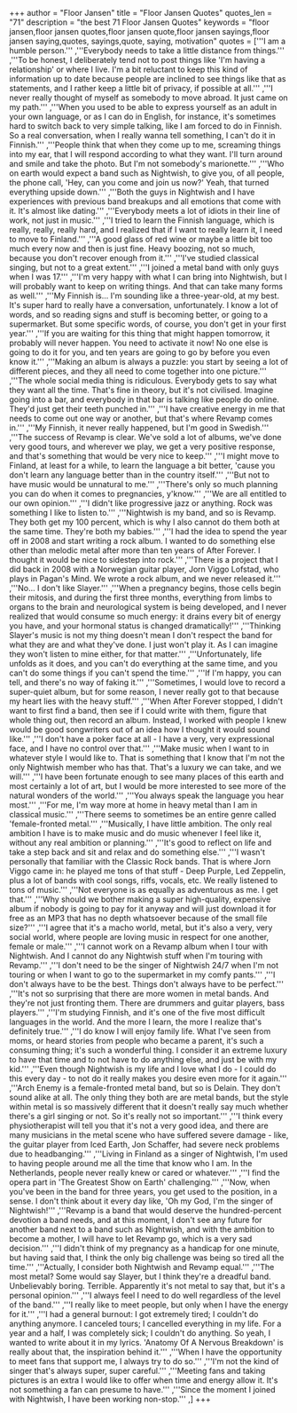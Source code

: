 +++
author = "Floor Jansen"
title = "Floor Jansen Quotes"
quotes_len = "71"
description = "the best 71 Floor Jansen Quotes"
keywords = "floor jansen,floor jansen quotes,floor jansen quote,floor jansen sayings,floor jansen saying,quotes, sayings,quote, saying, motivation"
quotes = ['''I am a humble person.''' ,'''Everybody needs to take a little distance from things.''' ,'''To be honest, I deliberately tend not to post things like 'I'm having a relationship' or where I live. I'm a bit reluctant to keep this kind of information up to date because people are inclined to see things like that as statements, and I rather keep a little bit of privacy, if possible at all.''' ,'''I never really thought of myself as somebody to move abroad. It just came on my path.''' ,'''When you used to be able to express yourself as an adult in your own language, or as I can do in English, for instance, it's sometimes hard to switch back to very simple talking, like I am forced to do in Finnish. So a real conversation, when I really wanna tell something, I can't do it in Finnish.''' ,'''People think that when they come up to me, screaming things into my ear, that I will respond according to what they want. I'll turn around and smile and take the photo. But I'm not somebody's marionette.''' ,'''Who on earth would expect a band such as Nightwish, to give you, of all people, the phone call, 'Hey, can you come and join us now?' Yeah, that turned everything upside down.''' ,'''Both the guys in Nightwish and I have experiences with previous band breakups and all emotions that come with it. It's almost like dating.''' ,'''Everybody meets a lot of idiots in their line of work, not just in music.''' ,'''I tried to learn the Finnish language, which is really, really, really hard, and I realized that if I want to really learn it, I need to move to Finland.''' ,'''A good glass of red wine or maybe a little bit too much every now and then is just fine. Heavy boozing, not so much, because you don't recover enough from it.''' ,'''I've studied classical singing, but not to a great extent.''' ,'''I joined a metal band with only guys when I was 17.''' ,'''I'm very happy with what I can bring into Nightwish, but I will probably want to keep on writing things. And that can take many forms as well.''' ,'''My Finnish is... I'm sounding like a three-year-old, at my best. It's super hard to really have a conversation, unfortunately. I know a lot of words, and so reading signs and stuff is becoming better, or going to a supermarket. But some specific words, of course, you don't get in your first year.''' ,'''If you are waiting for this thing that might happen tomorrow, it probably will never happen. You need to activate it now! No one else is going to do it for you, and ten years are going to go by before you even know it.''' ,'''Making an album is always a puzzle: you start by seeing a lot of different pieces, and they all need to come together into one picture.''' ,'''The whole social media thing is ridiculous. Everybody gets to say what they want all the time. That's fine in theory, but it's not civilised. Imagine going into a bar, and everybody in that bar is talking like people do online. They'd just get their teeth punched in.''' ,'''I have creative energy in me that needs to come out one way or another, but that's where Revamp comes in.''' ,'''My Finnish, it never really happened, but I'm good in Swedish.''' ,'''The success of Revamp is clear. We've sold a lot of albums, we've done very good tours, and wherever we play, we get a very positive response, and that's something that would be very nice to keep.''' ,'''I might move to Finland, at least for a while, to learn the language a bit better, 'cause you don't learn any language better than in the country itself.''' ,'''But not to have music would be unnatural to me.''' ,'''There's only so much planning you can do when it comes to pregnancies, y'know.''' ,'''We are all entitled to our own opinion.''' ,'''I didn't like progressive jazz or anything. Rock was something I like to listen to.''' ,'''Nightwish is my band, and so is Revamp. They both get my 100 percent, which is why I also cannot do them both at the same time. They're both my babies.''' ,'''I had the idea to spend the year off in 2008 and start writing a rock album. I wanted to do something else other than melodic metal after more than ten years of After Forever. I thought it would be nice to sidestep into rock.''' ,'''There is a project that I did back in 2008 with a Norwegian guitar player, Jorn Viggo Lofstad, who plays in Pagan's Mind. We wrote a rock album, and we never released it.''' ,'''No... I don't like Slayer.''' ,'''When a pregnancy begins, those cells begin their mitosis, and during the first three months, everything from limbs to organs to the brain and neurological system is being developed, and I never realized that would consume so much energy: it drains every bit of energy you have, and your hormonal status is changed dramatically!''' ,'''Thinking Slayer's music is not my thing doesn't mean I don't respect the band for what they are and what they've done. I just won't play it. As I can imagine they won't listen to mine either, for that matter.''' ,'''Unfortunately, life unfolds as it does, and you can't do everything at the same time, and you can't do some things if you can't spend the time.''' ,'''If I'm happy, you can tell, and there's no way of faking it.''' ,'''Sometimes, I would love to record a super-quiet album, but for some reason, I never really got to that because my heart lies with the heavy stuff.''' ,'''When After Forever stopped, I didn't want to first find a band, then see if I could write with them, figure that whole thing out, then record an album. Instead, I worked with people I knew would be good songwriters out of an idea how I thought it would sound like.''' ,'''I don't have a poker face at all - I have a very, very expressional face, and I have no control over that.''' ,'''Make music when I want to in whatever style I would like to. That is something that I know that I'm not the only Nightwish member who has that. That's a luxury we can take, and we will.''' ,'''I have been fortunate enough to see many places of this earth and most certainly a lot of art, but I would be more interested to see more of the natural wonders of the world.''' ,'''You always speak the language you hear most.''' ,'''For me, I'm way more at home in heavy metal than I am in classical music.''' ,'''There seems to sometimes be an entire genre called 'female-fronted metal.''' ,'''Musically, I have little ambition. The only real ambition I have is to make music and do music whenever I feel like it, without any real ambition or planning.''' ,'''It's good to reflect on life and take a step back and sit and relax and do something else.''' ,'''I wasn't personally that familiar with the Classic Rock bands. That is where Jorn Viggo came in: he played me tons of that stuff - Deep Purple, Led Zeppelin, plus a lot of bands with cool songs, riffs, vocals, etc. We really listened to tons of music.''' ,'''Not everyone is as equally as adventurous as me. I get that.''' ,'''Why should we bother making a super high-quality, expensive album if nobody is going to pay for it anyway and will just download it for free as an MP3 that has no depth whatsoever because of the small file size?''' ,'''I agree that it's a macho world, metal, but it's also a very, very social world, where people are loving music in respect for one another, female or male.''' ,'''I cannot work on a Revamp album when I tour with Nightwish. And I cannot do any Nightwish stuff when I'm touring with Revamp.''' ,'''I don't need to be the singer of Nightwish 24/7 when I'm not touring or when I want to go to the supermarket in my comfy pants.''' ,'''I don't always have to be the best. Things don't always have to be perfect.''' ,'''It's not so surprising that there are more women in metal bands. And they're not just fronting them. There are drummers and guitar players, bass players.''' ,'''I'm studying Finnish, and it's one of the five most difficult languages in the world. And the more I learn, the more I realize that's definitely true.''' ,'''I do know I will enjoy family life. What I've seen from moms, or heard stories from people who became a parent, it's such a consuming thing; it's such a wonderful thing. I consider it an extreme luxury to have that time and to not have to do anything else, and just be with my kid.''' ,'''Even though Nightwish is my life and I love what I do - I could do this every day - to not do it really makes you desire even more for it again.''' ,'''Arch Enemy is a female-fronted metal band, but so is Delain. They don't sound alike at all. The only thing they both are are metal bands, but the style within metal is so massively different that it doesn't really say much whether there's a girl singing or not. So it's really not so important.''' ,'''I think every physiotherapist will tell you that it's not a very good idea, and there are many musicians in the metal scene who have suffered severe damage - like, the guitar player from Iced Earth, Jon Schaffer, had severe neck problems due to headbanging.''' ,'''Living in Finland as a singer of Nightwish, I'm used to having people around me all the time that know who I am. In the Netherlands, people never really knew or cared or whatever.''' ,'''I find the opera part in 'The Greatest Show on Earth' challenging.''' ,'''Now, when you've been in the band for three years, you get used to the position, in a sense. I don't think about it every day like, 'Oh my God, I'm the singer of Nightwish!''' ,'''Revamp is a band that would deserve the hundred-percent devotion a band needs, and at this moment, I don't see any future for another band next to a band such as Nightwish, and with the ambition to become a mother, I will have to let Revamp go, which is a very sad decision.''' ,'''I didn't think of my pregnancy as a handicap for one minute, but having said that, I think the only big challenge was being so tired all the time.''' ,'''Actually, I consider both Nightwish and Revamp equal.''' ,'''The most metal? Some would say Slayer, but I think they're a dreadful band. Unbelievably boring. Terrible. Apparently it's not metal to say that, but it's a personal opinion.''' ,'''I always feel I need to do well regardless of the level of the band.''' ,'''I really like to meet people, but only when I have the energy for it.''' ,'''I had a general burnout: I got extremely tired; I couldn't do anything anymore. I canceled tours; I cancelled everything in my life. For a year and a half, I was completely sick; I couldn't do anything. So yeah, I wanted to write about it in my lyrics. 'Anatomy Of A Nervous Breakdown' is really about that, the inspiration behind it.''' ,'''When I have the opportunity to meet fans that support me, I always try to do so.''' ,'''I'm not the kind of singer that's always super, super careful.''' ,'''Meeting fans and taking pictures is an extra I would like to offer when time and energy allow it. It's not something a fan can presume to have.''' ,'''Since the moment I joined with Nightwish, I have been working non-stop.''' ,]
+++